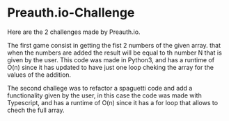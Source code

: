 # Preauth.io-Challenge

Here are the 2 challenges made by Preauth.io. 

The first game consist in getting the fist 2 numbers of the given array. that when the numbers are added the result will be equal to th number N that is given by the user. This code was made in Python3, and has a runtime of O(n) since it has updated to have just one loop cheking the array for the values of the addition.

The second challege was to refactor a spaguetti code and add a functionality given by the user, in this case the code was made with Typescript, and has a runtime of O(n) since it has a for loop that allows to chech the full array.

